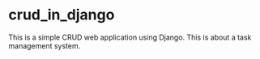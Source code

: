 # crud_in_django
This is a simple CRUD web application using Django. This is about a task management system.
